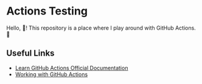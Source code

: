 # Actions Testing

Hello, 👋! This repository is a place where I play around with GitHub Actions. 💃

## Useful Links

- [Learn GitHub Actions Official Documentation](https://docs.github.com/en/actions/learn-github-actions)
- [Working with GitHub Actions](https://jeffrafter.com/working-with-github-actions/)
